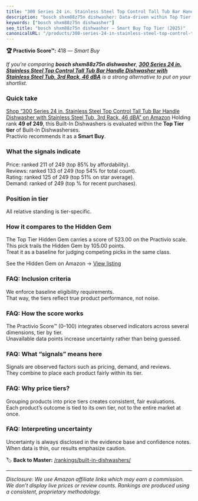 ```yaml
---
title: "300 Series 24 in. Stainless Steel Top Control Tall Tub Bar Handle Dishwasher with Stainless Steel Tub, 3rd Rack, 46 dBA"
description: "bosch shxm88z75n dishwasher: Data-driven within Top Tier ranking using the Practivio Score™. Positioned by quality, value, demand, findability, momentum."
keywords: ["bosch shxm88z75n dishwasher"]
seo_title: "bosch shxm88z75n dishwasher — Smart Buy Top Tier (2025)"
canonicalURL: "/products/300-series-24-in-stainless-steel-top-control-tall-tub-bar-handle-dishwasher-with-stainless-steel-tub-3rd-rack-46-dba-B0CT92B1BP/"
---
```


**🏆 Practivio Score™:** 418 — _Smart Buy_


*If you're comparing **bosch shxm88z75n dishwasher**, **[300 Series 24 in. Stainless Steel Top Control Tall Tub Bar Handle Dishwasher with Stainless Steel Tub, 3rd Rack, 46 dBA](https://www.amazon.com/dp/B0CT92B1BP?tag=practivio-20)** is a strong alternative to put on your shortlist.*
### Quick take
[Shop “300 Series 24 in. Stainless Steel Top Control Tall Tub Bar Handle Dishwasher with Stainless Steel Tub, 3rd Rack, 46 dBA” on Amazon](https://www.amazon.com/dp/B0CT92B1BP?tag=practivio-20)
Holding rank **49 of 249**, this Built-In Dishwashers is evaluated within the **Top Tier tier** of Built-In Dishwasherses.  
Practivio recommends it as a **Smart Buy**.

### What the signals indicate
Price: ranked 211 of 249 (top 85% by affordability).  
Reviews: ranked 133 of 249 (top 54% for total count).  
Rating: ranked 125 of 249 (top 51% on star average).  
Demand: ranked  of 249 (top % for recent purchases).

### Position in tier
All relative standing is tier-specific.

### How it compares to the Hidden Gem
The Top Tier Hidden Gem carries a score of 523.00 on the Practivio scale.  
This pick trails the Hidden Gem by 105.00 points.  
Treat it as a baseline for judging competing picks in the same class.  

See the Hidden Gem on Amazon → [View listing](https://www.amazon.com/dp/B07DM73CX5?tag=practivio-20)

### FAQ: Inclusion criteria
We enforce baseline eligibility requirements.  
That way, the tiers reflect true product performance, not noise.

### FAQ: How the score works
The Practivio Score™ (0–100) integrates observed indicators across several dimensions, tier by tier.  
Unavailable data points increase uncertainty rather than being guessed.

### FAQ: What “signals” means here
Signals are observed factors such as pricing, demand, and reviews.  
They combine to place each product fairly within its tier.

### FAQ: Why price tiers?
Grouping products into price tiers creates consistent, fair evaluations.  
Each product’s outcome is tied to its own tier, not to the entire market at once.

### FAQ: Interpreting uncertainty
Uncertainty is always disclosed in the evidence base and confidence notes.  
When data is thin, our results emphasize caution.


🏷️ **Back to Master:** [/rankings/built-in-dishwashers/](/rankings/built-in-dishwashers/)

---
_Disclosure: We use Amazon affiliate links which may earn a commission. We don’t display live prices or review counts. Rankings are produced using a consistent, proprietary methodology._
